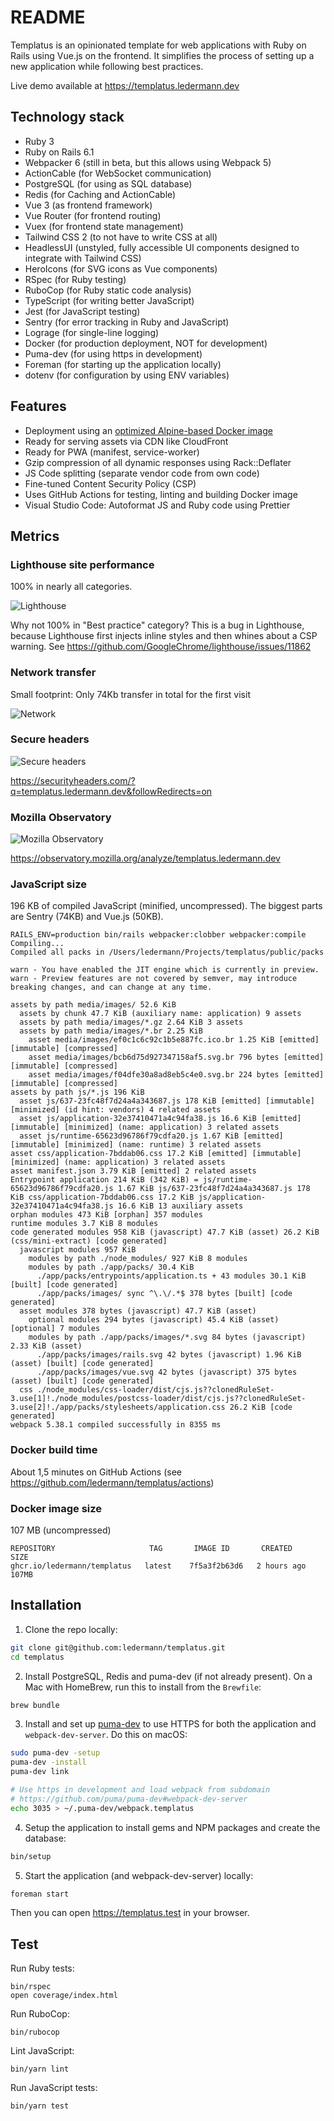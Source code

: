 # README

Templatus is an opinionated template for web applications with Ruby on Rails using Vue.js on the frontend. It simplifies the process of setting up a new application while following best practices.

Live demo available at https://templatus.ledermann.dev

## Technology stack

- Ruby 3
- Ruby on Rails 6.1
- Webpacker 6 (still in beta, but this allows using Webpack 5)
- ActionCable (for WebSocket communication)
- PostgreSQL (for using as SQL database)
- Redis (for Caching and ActionCable)
- Vue 3 (as frontend framework)
- Vue Router (for frontend routing)
- Vuex (for frontend state management)
- Tailwind CSS 2 (to not have to write CSS at all)
- HeadlessUI (unstyled, fully accessible UI components designed to integrate with Tailwind CSS)
- HeroIcons (for SVG icons as Vue components)
- RSpec (for Ruby testing)
- RuboCop (for Ruby static code analysis)
- TypeScript (for writing better JavaScript)
- Jest (for JavaScript testing)
- Sentry (for error tracking in Ruby and JavaScript)
- Lograge (for single-line logging)
- Docker (for production deployment, NOT for development)
- Puma-dev (for using https in development)
- Foreman (for starting up the application locally)
- dotenv (for configuration by using ENV variables)

## Features

- Deployment using an [optimized Alpine-based Docker image](https://github.com/ledermann/docker-rails-base)
- Ready for serving assets via CDN like CloudFront
- Ready for PWA (manifest, service-worker)
- Gzip compression of all dynamic responses using Rack::Deflater
- JS Code splitting (separate vendor code from own code)
- Fine-tuned Content Security Policy (CSP)
- Uses GitHub Actions for testing, linting and building Docker image
- Visual Studio Code: Autoformat JS and Ruby code using Prettier

## Metrics

### Lighthouse site performance

100% in nearly all categories.

![Lighthouse](lighthouse.png)

Why not 100% in "Best practice" category? This is a bug in Lighthouse, because Lighthouse first injects inline styles and then whines about a CSP warning. See https://github.com/GoogleChrome/lighthouse/issues/11862

### Network transfer

Small footprint: Only 74Kb transfer in total for the first visit

![Network](network.png)

### Secure headers

![Secure headers](secure-headers.png)

https://securityheaders.com/?q=templatus.ledermann.dev&followRedirects=on

### Mozilla Observatory

![Mozilla Observatory](mozilla-observatory.png)

https://observatory.mozilla.org/analyze/templatus.ledermann.dev

### JavaScript size

196 KB of compiled JavaScript (minified, uncompressed). The biggest parts are Sentry (74KB) and Vue.js (50KB).

```
RAILS_ENV=production bin/rails webpacker:clobber webpacker:compile
Compiling...
Compiled all packs in /Users/ledermann/Projects/templatus/public/packs

warn - You have enabled the JIT engine which is currently in preview.
warn - Preview features are not covered by semver, may introduce breaking changes, and can change at any time.

assets by path media/images/ 52.6 KiB
  assets by chunk 47.7 KiB (auxiliary name: application) 9 assets
  assets by path media/images/*.gz 2.64 KiB 3 assets
  assets by path media/images/*.br 2.25 KiB
    asset media/images/ef0c1c6c92c1b5e887fc.ico.br 1.25 KiB [emitted] [immutable] [compressed]
    asset media/images/bcb6d75d927347158af5.svg.br 796 bytes [emitted] [immutable] [compressed]
    asset media/images/f04dfe30a8ad8eb5c4e0.svg.br 224 bytes [emitted] [immutable] [compressed]
assets by path js/*.js 196 KiB
  asset js/637-23fc48f7d24a4a343687.js 178 KiB [emitted] [immutable] [minimized] (id hint: vendors) 4 related assets
  asset js/application-32e37410471a4c94fa38.js 16.6 KiB [emitted] [immutable] [minimized] (name: application) 3 related assets
  asset js/runtime-65623d96786f79cdfa20.js 1.67 KiB [emitted] [immutable] [minimized] (name: runtime) 3 related assets
asset css/application-7bddab06.css 17.2 KiB [emitted] [immutable] [minimized] (name: application) 3 related assets
asset manifest.json 3.79 KiB [emitted] 2 related assets
Entrypoint application 214 KiB (342 KiB) = js/runtime-65623d96786f79cdfa20.js 1.67 KiB js/637-23fc48f7d24a4a343687.js 178 KiB css/application-7bddab06.css 17.2 KiB js/application-32e37410471a4c94fa38.js 16.6 KiB 13 auxiliary assets
orphan modules 473 KiB [orphan] 357 modules
runtime modules 3.7 KiB 8 modules
code generated modules 958 KiB (javascript) 47.7 KiB (asset) 26.2 KiB (css/mini-extract) [code generated]
  javascript modules 957 KiB
    modules by path ./node_modules/ 927 KiB 8 modules
    modules by path ./app/packs/ 30.4 KiB
      ./app/packs/entrypoints/application.ts + 43 modules 30.1 KiB [built] [code generated]
      ./app/packs/images/ sync ^\.\/.*$ 378 bytes [built] [code generated]
  asset modules 378 bytes (javascript) 47.7 KiB (asset)
    optional modules 294 bytes (javascript) 45.4 KiB (asset) [optional] 7 modules
    modules by path ./app/packs/images/*.svg 84 bytes (javascript) 2.33 KiB (asset)
      ./app/packs/images/rails.svg 42 bytes (javascript) 1.96 KiB (asset) [built] [code generated]
      ./app/packs/images/vue.svg 42 bytes (javascript) 375 bytes (asset) [built] [code generated]
  css ./node_modules/css-loader/dist/cjs.js??clonedRuleSet-3.use[1]!./node_modules/postcss-loader/dist/cjs.js??clonedRuleSet-3.use[2]!./app/packs/stylesheets/application.css 26.2 KiB [code generated]
webpack 5.38.1 compiled successfully in 8355 ms
```

### Docker build time

About 1,5 minutes on GitHub Actions (see https://github.com/ledermann/templatus/actions)

### Docker image size

107 MB (uncompressed)

```
REPOSITORY                     TAG       IMAGE ID       CREATED       SIZE
ghcr.io/ledermann/templatus   latest    7f5a3f2b63d6   2 hours ago   107MB
```

## Installation

1. Clone the repo locally:

```bash
git clone git@github.com:ledermann/templatus.git
cd templatus
```

2. Install PostgreSQL, Redis and puma-dev (if not already present). On a Mac with HomeBrew, run this to install from the `Brewfile`:

```bash
brew bundle
```

3. Install and set up [puma-dev](https://github.com/puma/puma-dev) to use HTTPS for both the application and `webpack-dev-server`. Do this on macOS:

```bash
sudo puma-dev -setup
puma-dev -install
puma-dev link

# Use https in development and load webpack from subdomain
# https://github.com/puma/puma-dev#webpack-dev-server
echo 3035 > ~/.puma-dev/webpack.templatus
```

4. Setup the application to install gems and NPM packages and create the database:

```bash
bin/setup
```

5. Start the application (and webpack-dev-server) locally:

```bash
foreman start
```

Then you can open https://templatus.test in your browser.

## Test

Run Ruby tests:

```
bin/rspec
open coverage/index.html
```

Run RuboCop:

```
bin/rubocop
```

Lint JavaScript:

```
bin/yarn lint
```

Run JavaScript tests:

```
bin/yarn test
```
